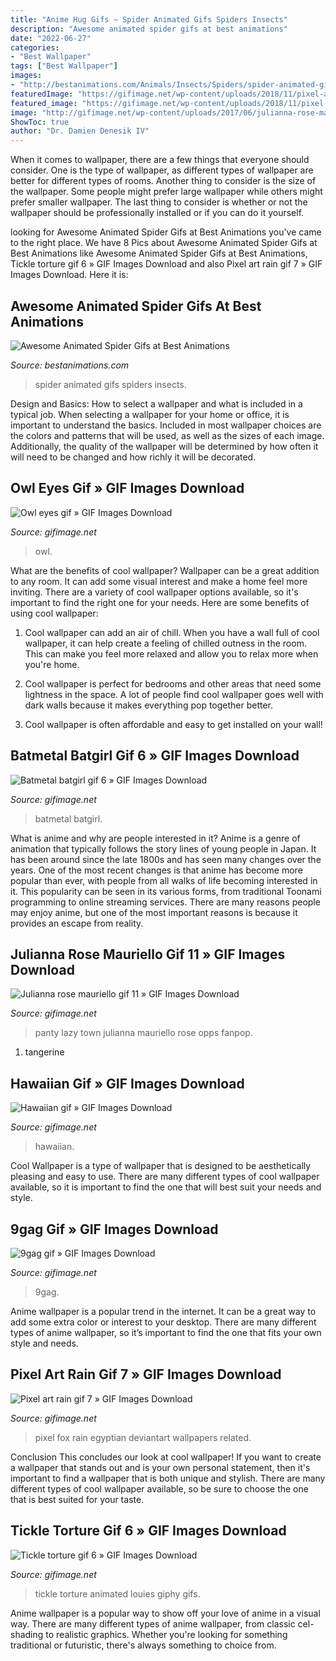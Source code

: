 ```yaml
---
title: "Anime Hug Gifs ~ Spider Animated Gifs Spiders Insects"
description: "Awesome animated spider gifs at best animations"
date: "2022-06-27"
categories:
- "Best Wallpaper"
tags: ["Best Wallpaper"]
images:
- "http://bestanimations.com/Animals/Insects/Spiders/spider-animated-gif-11.gif"
featuredImage: "https://gifimage.net/wp-content/uploads/2018/11/pixel-art-room-gif-4-300x200.gif"
featured_image: "https://gifimage.net/wp-content/uploads/2018/11/pixel-art-room-gif-4-300x200.gif"
image: "http://gifimage.net/wp-content/uploads/2017/06/julianna-rose-mauriello-gif-11.gif"
ShowToc: true
author: "Dr. Damien Denesik IV"
---
```



When it comes to wallpaper, there are a few things that everyone should consider. One is the type of wallpaper, as different types of wallpaper are better for different types of rooms. Another thing to consider is the size of the wallpaper. Some people might prefer large wallpaper while others might prefer smaller wallpaper. The last thing to consider is whether or not the wallpaper should be professionally installed or if you can do it yourself.

	

		
looking for Awesome Animated Spider Gifs at Best Animations you've came to the right place. We have 8 Pics about Awesome Animated Spider Gifs at Best Animations like Awesome Animated Spider Gifs at Best Animations, Tickle torture gif 6 » GIF Images Download and also Pixel art rain gif 7 » GIF Images Download. Here it is:
		
    
## Awesome Animated Spider Gifs At Best Animations

<img loading=lazy src="http://bestanimations.com/Animals/Insects/Spiders/spider-animated-gif-11.gif" onerror="this.onerror=null;this.src='https://tse4.mm.bing.net/th?id=OIP.jTqaLMgJN9QKMWKXX1TYZQHaEP&amp;pid=15.1';" alt="Awesome Animated Spider Gifs at Best Animations">

_Source: bestanimations.com_

>spider animated gifs spiders insects. 

	

Design and Basics: How to select a wallpaper and what is included in a typical job.
When selecting a wallpaper for your home or office, it is important to understand the basics. Included in most wallpaper choices are the colors and patterns that will be used, as well as the sizes of each image. Additionally, the quality of the wallpaper will be determined by how often it will need to be changed and how richly it will be decorated.

    
## Owl Eyes Gif » GIF Images Download

<img loading=lazy src="https://gifimage.net/wp-content/uploads/2018/11/owl-eyes-gif.gif" onerror="this.onerror=null;this.src='https://tse4.mm.bing.net/th?id=OIP.8Vc02dix4Oja44VEZmOFnAAAAA&amp;pid=15.1';" alt="Owl eyes gif » GIF Images Download">

_Source: gifimage.net_

>owl. 

	

What are the benefits of cool wallpaper?
Wallpaper can be a great addition to any room. It can add some visual interest and make a home feel more inviting. There are a variety of cool wallpaper options available, so it's important to find the right one for your needs. Here are some benefits of using cool wallpaper: 
1. Cool wallpaper can add an air of chill. When you have a wall full of cool wallpaper, it can help create a feeling of chilled outness in the room. This can make you feel more relaxed and allow you to relax more when you're home. 

2. Cool wallpaper is perfect for bedrooms and other areas that need some lightness in the space. A lot of people find cool wallpaper goes well with dark walls because it makes everything pop together better. 

3. Cool wallpaper is often affordable and easy to get installed on your wall!

    
## Batmetal Batgirl Gif 6 » GIF Images Download

<img loading=lazy src="https://gifimage.net/wp-content/uploads/2018/10/batmetal-batgirl-gif-6.gif" onerror="this.onerror=null;this.src='https://tse4.mm.bing.net/th?id=OIP._V2WvkB0R59PgG_LnlAfBQHaEU&amp;pid=15.1';" alt="Batmetal batgirl gif 6 » GIF Images Download">

_Source: gifimage.net_

>batmetal batgirl. 

	

What is anime and why are people interested in it?
Anime is a genre of animation that typically follows the story lines of young people in Japan. It has been around since the late 1800s and has seen many changes over the years. One of the most recent changes is that anime has become more popular than ever, with people from all walks of life becoming interested in it. This popularity can be seen in its various forms, from traditional Toonami programming to online streaming services. There are many reasons people may enjoy anime, but one of the most important reasons is because it provides an escape from reality.

    
## Julianna Rose Mauriello Gif 11 » GIF Images Download

<img loading=lazy src="http://gifimage.net/wp-content/uploads/2017/06/julianna-rose-mauriello-gif-11.gif" onerror="this.onerror=null;this.src='https://tse1.mm.bing.net/th?id=OIP._fb_Lqd5C0Wh0vqjlikbYgAAAA&amp;pid=15.1';" alt="Julianna rose mauriello gif 11 » GIF Images Download">

_Source: gifimage.net_

>panty lazy town julianna mauriello rose opps fanpop. 

	

1. tangerine 

    
## Hawaiian Gif » GIF Images Download

<img loading=lazy src="https://gifimage.net/wp-content/uploads/2017/10/hawaiian-gif.gif" onerror="this.onerror=null;this.src='https://tse4.mm.bing.net/th?id=OIP.aMAldYfnTnL-Y5kmlR8xBAHaEF&amp;pid=15.1';" alt="Hawaiian gif » GIF Images Download">

_Source: gifimage.net_

>hawaiian. 

	

Cool Wallpaper is a type of wallpaper that is designed to be aesthetically pleasing and easy to use. There are many different types of cool wallpaper available, so it is important to find the one that will best suit your needs and style.

    
## 9gag Gif » GIF Images Download

<img loading=lazy src="http://gifimage.net/wp-content/uploads/2017/09/9gag-gif-.gif" onerror="this.onerror=null;this.src='https://tse3.mm.bing.net/th?id=OIP.yDdQlmnck5WgcziL8H-ppQHaFj&amp;pid=15.1';" alt="9gag gif » GIF Images Download">

_Source: gifimage.net_

>9gag. 

	

Anime wallpaper is a popular trend in the internet. It can be a great way to add some extra color or interest to your desktop. There are many different types of anime wallpaper, so it’s important to find the one that fits your own style and needs.

    
## Pixel Art Rain Gif 7 » GIF Images Download

<img loading=lazy src="https://gifimage.net/wp-content/uploads/2018/11/pixel-art-room-gif-4-300x200.gif" onerror="this.onerror=null;this.src='https://tse3.mm.bing.net/th?id=OIP.INCskklJbNGp6QqsDepgPgAAAA&amp;pid=15.1';" alt="Pixel art rain gif 7 » GIF Images Download">

_Source: gifimage.net_

>pixel fox rain egyptian deviantart wallpapers related. 

	

Conclusion
This concludes our look at cool wallpaper! If you want to create a wallpaper that stands out and is your own personal statement, then it's important to find a wallpaper that is both unique and stylish. There are many different types of cool wallpaper available, so be sure to choose the one that is best suited for your taste.

    
## Tickle Torture Gif 6 » GIF Images Download

<img loading=lazy src="https://gifimage.net/wp-content/uploads/2018/06/tickle-torture-gif.gif" onerror="this.onerror=null;this.src='https://tse2.mm.bing.net/th?id=OIP.v4p0piG2HZOz3ebwtj6F_wHaE8&amp;pid=15.1';" alt="Tickle torture gif 6 » GIF Images Download">

_Source: gifimage.net_

>tickle torture animated louies giphy gifs. 

	

Anime wallpaper is a popular way to show off your love of anime in a visual way. There are many different types of anime wallpaper, from classic cel-shading to realistic graphics. Whether you're looking for something traditional or futuristic, there's always something to choice from.

